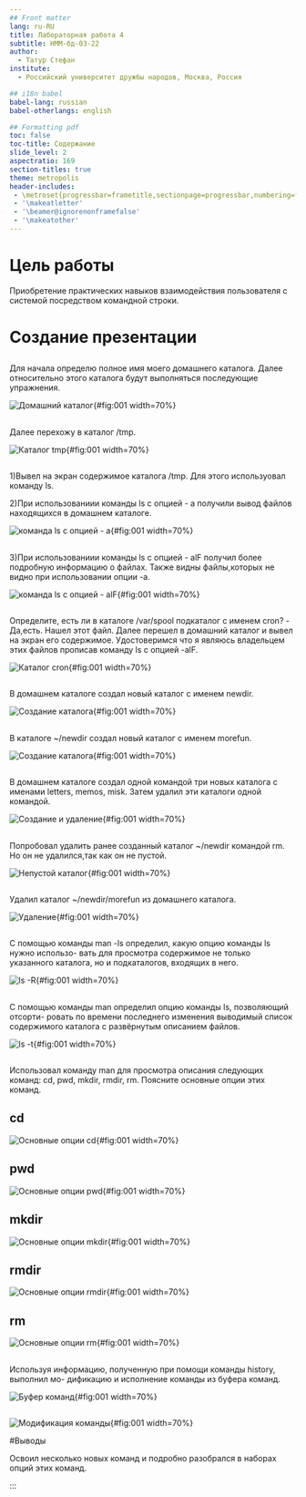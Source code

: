 ```yaml
---
## Front matter
lang: ru-RU
title: Лабораторная работа 4
subtitle: НММ-бд-03-22
author:
  - Татур Стефан
institute:
  - Российский университет дружбы народов, Москва, Россия

## i18n babel
babel-lang: russian
babel-otherlangs: english

## Formatting pdf
toc: false
toc-title: Содержание
slide_level: 2
aspectratio: 169
section-titles: true
theme: metropolis
header-includes:
 - \metroset{progressbar=frametitle,sectionpage=progressbar,numbering=fraction}
 - '\makeatletter'
 - '\beamer@ignorenonframefalse'
 - '\makeatother'
---
```


# Цель работы

Приобретение практических навыков взаимодействия пользователя с системой посредством командной строки.

# Создание презентации

##

Для начала определю полное имя моего домашнего каталога. Далее относительно этого каталога будут выполняться последующие упражнения.

![Домашний каталог](image/рис1.png){#fig:001 width=70%}

##

Далее перехожу в каталог /tmp.

![Каталог tmp](image/рис1.png){#fig:001 width=70%}

##

 1)Вывел на экран содержимое каталога /tmp. Для этого используовал команду ls.
 
 2)При использованиии команды ls с опцией - a получили вывод файлов находящихся в домашнем каталоге.
 
![команда ls с опцией - a](image/ris1.png){#fig:001 width=70%}
 
##

 3)При использованиии команды ls с опцией - alF получил более подробную информацию о файлах. Также видны файлы,которых не видно при использовании опции -a.
 
![команда ls с опцией - alF](image/ris2.png){#fig:001 width=70%}

##

Определите, есть ли в каталоге /var/spool подкаталог с именем cron? - Да,есть. Нашел этот файл. Далее перешел в домашний каталог и вывел на экран его содержимое. Удостоверимся что я являюсь владельцем этих файлов прописав команду ls с опцией -alF.

![Каталог cron](image/ris2.png){#fig:001 width=70%}

##

В домашнем каталоге создал новый каталог с именем newdir.

![Создание каталога](image/рис5.png){#fig:001 width=70%}

##

В каталоге ~/newdir создал новый каталог с именем morefun.

![Создание каталога](image/рис5.png){#fig:001 width=70%}

##

В домашнем каталоге создал одной командой три новых каталога с именами
letters, memos, misk. Затем удалил эти каталоги одной командой.

![Создание и удаление](image/рис6.png){#fig:001 width=70%}

##

Попробовал удалить ранее созданный каталог ~/newdir командой rm. Но он не удалился,так как он не пустой. 

![Непустой каталог](image/рис7.png){#fig:001 width=70%}

##

Удалил каталог ~/newdir/morefun из домашнего каталога. 

![Удаление](image/рис8.png){#fig:001 width=70%}

##

С помощью команды man -ls определил, какую опцию команды ls нужно использо-
вать для просмотра содержимое не только указанного каталога, но и подкаталогов,
входящих в него.

![ls -R](image/рис9.png){#fig:001 width=70%}

##

С помощью команды man определил опцию команды ls, позволяющий отсорти-
ровать по времени последнего изменения выводимый список содержимого каталога
с развёрнутым описанием файлов.

![ls -t](image/рис10.png){#fig:001 width=70%}

##

Использовал команду man для просмотра описания следующих команд: cd, pwd, mkdir,
rmdir, rm. Поясните основные опции этих команд.

## cd

![Основные опции cd](image/рис11.png){#fig:001 width=70%}

## pwd

![Основные опции pwd](image/рис12.png){#fig:001 width=70%}

## mkdir

![Основные опции mkdir](image/рис13.png){#fig:001 width=70%}

## rmdir

![Основные опции rmdir](image/рис14.png){#fig:001 width=70%}

## rm

![Основные опции rm](image/рис15.png){#fig:001 width=70%}

##

Используя информацию, полученную при помощи команды history, выполнил мо-
дификацию и исполнение команды из буфера команд.

![Буфер команд](image/рис16.png){#fig:001 width=70%}

##

![Модификация команды](image/рис17.png){#fig:001 width=70%}

#Выводы

Освоил несколько новых команд и подробно разобрался в наборах опций этих команд.

:::

